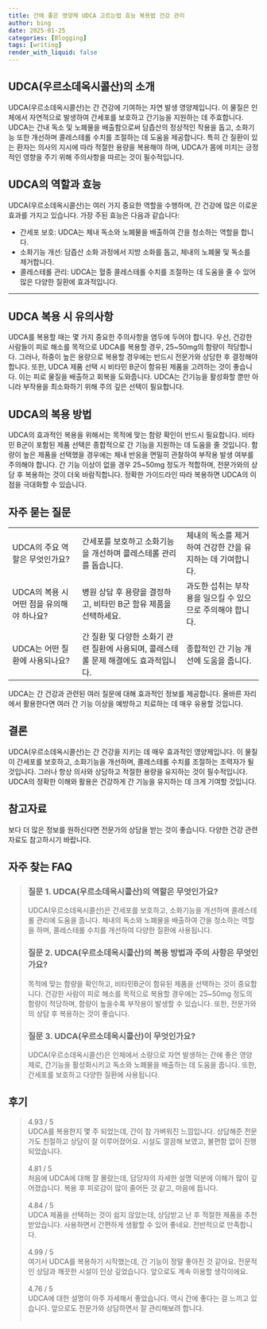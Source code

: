 ```yaml
---
title: 간에 좋은 영양제 UDCA 고르는법 효능 복용법 건강 관리
author: bing
date: 2025-01-25
categories: [Blogging]
tags: [writing]
render_with_liquid: false
---
```



<h2 id='UDCA의 소개'>UDCA(우르소데옥시콜산)의 소개</h2>

<p>UDCA(우르소데옥시콜산)는 간 건강에 기여하는 자연 발생 영양제입니다. 이 물질은 인체에서 자연적으로 발생하여 간세포를 보호하고 간기능을 지원하는 데 주효합니다. UDCA는 간내 독소 및 노폐물을 배출함으로써 담즙산의 정상적인 작용을 돕고, 소화기능 또한 개선하며 콜레스테롤 수치를 조절하는 데 도움을 제공합니다. 특히 간 질환이 있는 환자는 의사의 지시에 따라 적절한 용량을 복용해야 하며, UDCA가 몸에 미치는 긍정적인 영향을 주기 위해 주의사항을 따르는 것이 필수적입니다.</p>

<h2 id='UDCA의 역할과 효능'>UDCA의 역할과 효능</h2>

<p>UDCA(우르소데옥시콜산)는 여러 가지 중요한 역할을 수행하며, 간 건강에 많은 이로운 효과를 가지고 있습니다. 가장 주된 효능은 다음과 같습니다:</p>

<ul>
    <li>간세포 보호: UDCA는 체내 독소와 노폐물을 배출하여 간을 청소하는 역할을 합니다.</li>
    <li>소화기능 개선: 담즙산 소화 과정에서 지방 소화를 돕고, 체내의 노폐물 및 독소를 제거합니다.</li>
    <li>콜레스테롤 관리: UDCA는 혈중 콜레스테롤 수치를 조절하는 데 도움을 줄 수 있어 많은 다양한 질환에 효과적입니다.</li>
</ul>

<hr />

<h2 id='UDCA 복용 시 유의사항'>UDCA 복용 시 유의사항</h2>

<p>UDCA를 복용할 때는 몇 가지 중요한 주의사항을 염두에 두어야 합니다. 우선, 건강한 사람들이 피로 해소를 목적으로 UDCA를 복용할 경우, 25~50mg의 함량이 적당합니다. 그러나, 하중이 높은 용량으로 복용할 경우에는 반드시 전문가와 상담한 후 결정해야 합니다. 또한, UDCA 제품 선택 시 비타민 B군이 함유된 제품을 고려하는 것이 좋습니다. 이는 피로 물질을 배출하고 회복을 도와줍니다. UDCA는 간기능을 활성화할 뿐만 아니라 부작용을 최소화하기 위해 주의 깊은 선택이 필요합니다.</p>

<h2 id='UDCA의 복용 방법'>UDCA의 복용 방법</h2>

<p>UDCA의 효과적인 복용을 위해서는 목적에 맞는 함량 확인이 반드시 필요합니다. 비타민 B군이 포함된 제품 선택은 종합적으로 간 기능을 지원하는 데 도움을 줄 것입니다. 함량이 높은 제품을 선택했을 경우에는 체내 반응을 면밀히 관찰하여 부작용 발생 여부를 주의해야 합니다. 간 기능 이상이 없을 경우 25~50mg 정도가 적합하며, 전문가와의 상담 후 복용하는 것이 더욱 바람직합니다. 정확한 가이드라인 따라 복용하면 UDCA의 이점을 극대화할 수 있습니다.</p>

<h2 id='자주 묻는 질문'>자주 묻는 질문</h2>

<table>
    <tr>
        <td>UDCA의 주요 역할은 무엇인가요?</td>
        <td>간세포를 보호하고 소화기능을 개선하며 콜레스테롤 관리를 돕습니다.</td>
        <td>체내의 독소를 제거하여 건강한 간을 유지하는 데 기여합니다.</td>
    </tr>
    <tr>
        <td>UDCA의 복용 시 어떤 점을 유의해야 하나요?</td>
        <td>병원 상담 후 용량을 결정하고, 비타민 B군 함유 제품을 선택하세요.</td>
        <td>과도한 섭취는 부작용을 일으킬 수 있으므로 주의해야 합니다.</td>
    </tr>
    <tr>
        <td>UDCA는 어떤 질환에 사용되나요?</td>
        <td>간 질환 및 다양한 소화기 관련 질환에 사용되며, 콜레스테롤 문제 해결에도 효과적입니다.</td>
        <td>종합적인 간 기능 개선에 도움을 줍니다.</td>
    </tr>
</table>

<p>UDCA는 간 건강과 관련된 여러 질문에 대해 효과적인 정보를 제공합니다. 올바른 자리에서 활용한다면 여러 간 기능 이상을 예방하고 치료하는 데 매우 유용할 것입니다.</p>

<h2 id='결론'>결론</h2>

<p>UDCA(우르소데옥시콜산)는 간 건강을 지키는 데 매우 효과적인 영양제입니다. 이 물질이 간세포를 보호하고, 소화기능을 개선하며, 콜레스테롤 수치를 조절하는 조력자가 될 것입니다. 그러나 항상 의사와 상담하고 적절한 용량을 유지하는 것이 필수적입니다. UDCA의 정확한 이해와 활용은 건강하게 간 기능을 유지하는 데 크게 기여할 것입니다.</p>

<h2 id='참고자료'>참고자료</h2>

<p>보다 더 많은 정보를 원하신다면 전문가의 상담을 받는 것이 좋습니다. 다양한 건강 관련 자료도 참고하시기 바랍니다.</p>


<h2 id='자주_찾는_FAQ'>자주 찾는 FAQ</h2>
<div itemscope="" itemtype="https://schema.org/FAQPage"> 
<blockquote> 
<div itemscope="" itemprop="mainEntity" itemtype="https://schema.org/Question"> 
<h3 itemprop="name">질문 1. UDCA(우르소데옥시콜산)의 역할은 무엇인가요?</h3> 
<div itemscope="" itemprop="acceptedAnswer" itemtype="https://schema.org/Answer"> 
<span itemprop="text"> 
<p>UDCA(우르소데옥시콜산)은 간세포를 보호하고, 소화기능을 개선하며 콜레스테롤 관리에 도움을 줍니다. 체내의 독소와 노폐물을 배출하여 간을 청소하는 역할을 하며, 콜레스테롤 수치를 개선하여 다양한 질환에 사용됩니다.</p> 
</span> 
</div> 
</div> 

<div itemscope="" itemprop="mainEntity" itemtype="https://schema.org/Question"> 
<h3 itemprop="name">질문 2. UDCA(우르소데옥시콜산)의 복용 방법과 주의 사항은 무엇인가요?</h3> 
<div itemscope="" itemprop="acceptedAnswer" itemtype="https://schema.org/Answer"> 
<span itemprop="text"> 
<p>목적에 맞는 함량을 확인하고, 비타민B군이 함유된 제품을 선택하는 것이 중요합니다. 건강한 사람이 피로 해소를 목적으로 복용할 경우에는 25~50mg 정도의 함량이 적당하며, 함량이 높을수록 부작용이 발생할 수 있습니다. 또한, 전문가와의 상담 후 복용하는 것이 좋습니다.</p> 
</span> 
</div> 
</div> 

<div itemscope="" itemprop="mainEntity" itemtype="https://schema.org/Question"> 
<h3 itemprop="name">질문 3. UDCA(우르소데옥시콜산)이 무엇인가요?</h3> 
<div itemscope="" itemprop="acceptedAnswer" itemtype="https://schema.org/Answer"> 
<span itemprop="text"> 
<p>UDCA(우르소데옥시콜산)은 인체에서 소량으로 자연 발생하는 간에 좋은 영양제로, 간기능을 활성화시키고 독소와 노폐물을 배출하는 데 도움을 줍니다. 또한, 간세포를 보호하고 다양한 질환에 사용됩니다.</p> 
</span> 
</div> 
</div> 
</blockquote> 
</div>
<h2 id='후기'>후기</h2>
<div itemscope itemtype="https://schema.org/Product">
  <blockquote>
  <div itemprop="review" itemscope itemtype="https://schema.org/Review">
      <div itemprop="reviewRating" itemscope itemtype="https://schema.org/Rating"> <span itemprop="ratingValue">4.93</span> / <span itemprop="bestRating">5</span> </div>
      <span itemprop="reviewBody">UDCA를 복용한지 몇 주 되었는데, 간이 참 가벼워진 느낌입니다. 상담해준 전문가도 친절하고 상담이 잘 이루어졌어요. 시설도 깔끔해 보였고, 불편함 없이 진행되었습니다.</span>
  </div>
  <br>
  <div itemprop="review" itemscope itemtype="https://schema.org/Review">
      <div itemprop="reviewRating" itemscope itemtype="https://schema.org/Rating"> <span itemprop="ratingValue">4.81</span> / <span itemprop="bestRating">5</span> </div>
      <span itemprop="reviewBody">처음에 UDCA에 대해 잘 몰랐는데, 담당자의 자세한 설명 덕분에 이해가 많이 깊어졌습니다. 복용 후 피로감이 많이 줄어든 것 같고, 마음에 듭니다.</span>
  </div>
  <br>
  <div itemprop="review" itemscope itemtype="https://schema.org/Review">
      <div itemprop="reviewRating" itemscope itemtype="https://schema.org/Rating"> <span itemprop="ratingValue">4.84</span> / <span itemprop="bestRating">5</span> </div>
      <span itemprop="reviewBody">UDCA 제품을 선택하는 것이 쉽지 않았는데, 상담받고 난 후 적절한 제품을 추천받았습니다. 사용하면서 간편하게 생활할 수 있어 좋네요. 전반적으로 만족합니다.</span>
  </div>
  <br>
  <div itemprop="review" itemscope itemtype="https://schema.org/Review">
      <div itemprop="reviewRating" itemscope itemtype="https://schema.org/Rating"> <span itemprop="ratingValue">4.99</span> / <span itemprop="bestRating">5</span> </div>
      <span itemprop="reviewBody">여기서 UDCA를 복용하기 시작했는데, 간 기능이 정말 좋아진 것 같아요. 전문적인 상담과 깨끗한 시설이 인상 깊었습니다. 앞으로도 계속 이용할 생각이에요.</span>
  </div>
  <br>
  <div itemprop="review" itemscope itemtype="https://schema.org/Review">
      <div itemprop="reviewRating" itemscope itemtype="https://schema.org/Rating"> <span itemprop="ratingValue">4.76</span> / <span itemprop="bestRating">5</span> </div>
      <span itemprop="reviewBody">UDCA에 대한 설명이 아주 자세해서 좋았습니다. 역시 간에 좋다는 걸 느끼고 있습니다. 앞으로도 전문가와 상담하면서 잘 관리해보려 합니다.</span>
  </div>
  <br>
  </blockquote>
</div>
